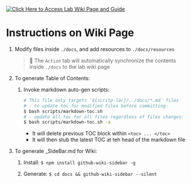 <a href="https://github.com/UW-Advanced-Robotics-Lab/lab-wiki/wiki" target="_blank"><img src="https://github.com/UW-Advanced-Robotics-Lab/lab-wiki/blob/main/docs/resources/button.png" alt="Click Here to Access Lab Wiki Page and Guide"/></a>



# Instructions on Wiki Page

1. Modify files inside `./docs`, and add resources to `./docs/resources`

   > :notebook: The `Action` tab will automatically synchronize the contents inside `./docs` to the lab wiki page

2. To generate Table of Contents:
   
   1. Invoke markdown auto-gen scripts:

      ```bash
      # This file only targets `${scritp-loc}/../docs/*.md` files
      # - to update toc for modified files before committing:
      $ bash scripts/markdown-toc.sh
      # - update all toc for all files regardless of files changes:
      $ bash scripts/markdown-toc.sh -a
      ```
      - It will delete previous TOC block within `<toc> ... </toc>` 
      - It will then stub the latest TOC at teh head of the markdown file

3. To generate _SideBar.md for Wiki:
   
   1. Install: `$ npm install github-wiki-sidebar -g`
   
   2. Generate: `$ cd docs && github-wiki-sidebar --silent`
